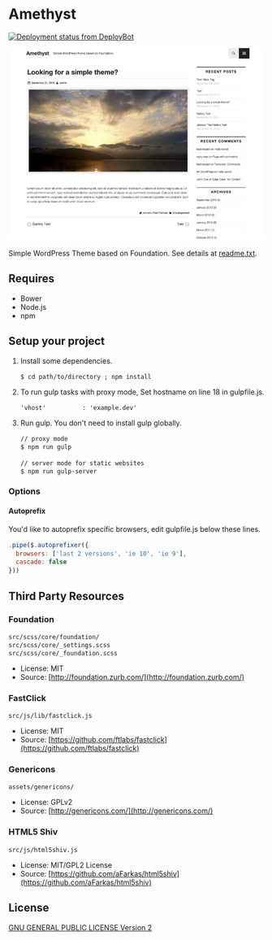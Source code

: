 Amethyst
============

[![Deployment status from DeployBot](https://amethyst.deploybot.com/badge/02267418010971/47642.svg)](http://deploybot.com)

![Amethyst](./screenshot.png)

Simple WordPress Theme based on Foundation. See details at [readme.txt](readme.txt).

## Requires

- Bower
- Node.js
- npm

## Setup your project


1.  Install some dependencies.


        $ cd path/to/directory ; npm install
  

2.  To run gulp tasks with proxy mode, Set hostname on line 18 in gulpfile.js.


        'vhost'          : 'example.dev'


2.  Run gulp. You don't need to install gulp globally.

        // proxy mode
        $ npm run gulp

        // server mode for static websites
        $ npm run gulp-server

### Options

#### Autoprefix

You'd like to autoprefix specific browsers, edit gulpfile.js below these lines.

```javascript
.pipe($.autoprefixer({
  browsers: ['last 2 versions', 'ie 10', 'ie 9'],
  cascade: false
}))
```

## Third Party Resources

### Foundation

    src/scss/core/foundation/
    src/scss/core/_settings.scss
    src/scss/core/_foundation.scss

- License: MIT
- Source: [http://foundation.zurb.com/](http://foundation.zurb.com/)

### FastClick

    src/js/lib/fastclick.js

- License: MIT
- Source: [https://github.com/ftlabs/fastclick](https://github.com/ftlabs/fastclick)
    

### Genericons

    assets/genericons/

- License: GPLv2
- Source: [http://genericons.com/](http://genericons.com/)

### HTML5 Shiv

    src/js/html5shiv.js

- License: MIT/GPL2 License
- Source: [https://github.com/aFarkas/html5shiv](https://github.com/aFarkas/html5shiv)


## License

[GNU GENERAL PUBLIC LICENSE Version 2](license.txt)
